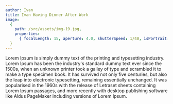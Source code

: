 ```yaml
---
author: Ivan
title: Ivan Having Dinner After Work
image:
  {
    path: /src/assets/img-19.jpg,
    properties:
      { focalLength: 15, aperture: 4.0, shutterSpeed: 1/40, isPortrait: false },
  }
---
```


Lorem Ipsum is simply dummy text of the printing and typesetting industry. Lorem Ipsum has been the industry's standard dummy text ever since the 1500s, when an unknown printer took a galley of type and scrambled it to make a type specimen book. It has survived not only five centuries, but also the leap into electronic typesetting, remaining essentially unchanged. It was popularised in the 1960s with the release of Letraset sheets containing Lorem Ipsum passages, and more recently with desktop publishing software like Aldus PageMaker including versions of Lorem Ipsum.
